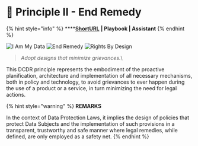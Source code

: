 # 🎯 Principle II - End Remedy

{% hint style="info" %}
****[**ShortURL**](https://tiof.click/DCDRPrinciple2) **| Playbook | Assistant**
{% endhint %}

![I Am My Data](<../../.gitbook/assets/\[TIOF DCDR] Comms \[P] Principles PI BW T XXX v1.0 (1).png>) ![End Remedy](<../../.gitbook/assets/\[TIOF DCDR] Comms \[P] Principles PII T XXX v1.0 (1).png>) ![Rights By Design](<../../.gitbook/assets/\[TIOF DCDR] Comms \[P] Principles PIII BW T XXX v1.0 (1).png>)

> _Adopt designs that minimize grievances._\
>
>

This DCDR principle represents the embodiment of the proactive planification, architecture and implementation of all necessary mechanisms, both in policy and technology, to avoid grievances to ever happen during the use of a product or a service, in turn minimizing the need for legal actions.

{% hint style="warning" %}
**REMARKS**

In the context of Data Protection Laws, it implies the design of policies that protect Data Subjects and the implementation of such provisions in a transparent, trustworthy and safe manner where legal remedies, while defined, are only employed as a safety net.
{% endhint %}





